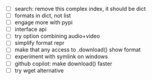 * [ ] search: remove this complex index, it should be dict
* [ ] formats in dict, not list
* [ ] engage more with pypi
* [ ] interface api
* [ ] try option combining audio+video
* [ ] simplify format repr
* [ ] make that any access to .download() show format
* [ ] experiment with symlink on windows
* [ ] github copilot: make download() faster
* [ ] try wget alternative
